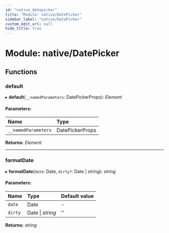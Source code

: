 ```yaml
---
id: "native_datepicker"
title: "Module: native/DatePicker"
sidebar_label: "native/DatePicker"
custom_edit_url: null
hide_title: true
---
```


# Module: native/DatePicker

## Functions

### default

▸ **default**(`__namedParameters`: DatePickerProps): *Element*

#### Parameters:

Name | Type |
:------ | :------ |
`__namedParameters` | DatePickerProps |

**Returns:** *Element*

___

### formatDate

▸ **formatDate**(`date`: Date, `dirty?`: Date \| *string*): *string*

#### Parameters:

Name | Type | Default value |
:------ | :------ | :------ |
`date` | Date | - |
`dirty` | Date \| *string* | '' |

**Returns:** *string*
